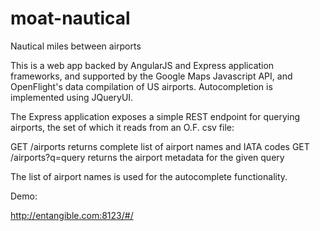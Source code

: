 moat-nautical
=============

Nautical miles between airports

This is a web app backed by AngularJS and Express application frameworks,
and supported by the Google Maps Javascript API, and OpenFlight's data 
compilation of US airports. Autocompletion is implemented using JQueryUI.

The Express application exposes a simple REST endpoint for querying 
airports, the set of which it reads from an O.F. csv file:

  GET /airports          returns complete list of airport names and IATA codes
  GET /airports?q=query  returns the airport metadata for the given query
  
The list of airport names is used for the autocomplete functionality.

Demo: 

  http://entangible.com:8123/#/
  
  
